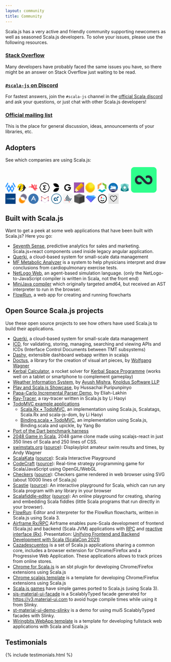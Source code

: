 ```yaml
---
layout: community
title: Community
---
```


Scala.js has a very active and friendly community supporting newcomers as well as seasoned Scala.js developers. To solve
your issues, please use the following resources.

### [Stack Overflow](http://stackoverflow.com/questions/tagged/scala.js)

Many developers have probably faced the same issues you have, so there might be an answer on Stack Overflow just
waiting to be read.

### [`#scala-js` on Discord](https://discord.com/invite/scala)

For fastest answers, join the `#scala-js` channel in the [official Scala discord](https://discord.com/invite/scala) and ask your questions,
or just chat with other Scala.js developers!

### [Official mailing list](https://groups.google.com/forum/?fromgroups#!forum/scala-js)

This is the place for general discussion, ideas, announcements of your libraries, etc.

## Adopters

See which companies are using Scala.js:

[![Wiringbits](../assets/img/adopters/wiringbits.png)](https://wiringbits.net)
[![Scalamandra](../assets/img/adopters/scalamandra.png)](https://scalamandra.com/)
[![Carrot](../assets/img/adopters/carrot.png)](https://getcarrot.io)
[![Ergo](../assets/img/adopters/ergo.png)](https://ergoplatform.org)
[![Evolution](../assets/img/adopters/evolution.png)](https://www.evolution.com)
[![Goodcover](../assets/img/adopters/goodcover.png)](https://www.goodcover.com)
[![Learnraga](../assets/img/adopters/learnraga.png)](https://learnraga.com)
[![Linguaforce](../assets/img/adopters/linguaforce.png)](https://www.linguaforce.com)
[![N-SIDE](../assets/img/adopters/n-side.png)](https://www.n-side.com)
[![Radiantfleet](../assets/img/adopters/radiantfleet.png)](https://www.radiantfleet.com)
[![Topos](../assets/img/adopters/topos.png)](https://topos.institute)
[![Priceloop](../assets/img/adopters/priceloop.svg)](https://priceloop.ai)
[![Tie Kinetix](../assets/img/adopters/tiekinetix.png)](https://tiekinetix.com)
[![Orbeon Forms](../assets/img/adopters/orbeon.png)](https://www.orbeon.com)
[![Alvin Alexander](../assets/img/adopters/alvinalexander.png)](https://alvinalexander.com/)
[![Mibex Software](../assets/img/adopters/mibexsoftware.png)](https://www.mibexsoftware.com/)
[![cloudfarms](../assets/img/adopters/cloudfarms.png)](https://en.cloudfarms.com/)
[![Atala PRISM](../assets/img/adopters/atalaprism.png)](https://atalaprism.io/)
[![Kidslog](../assets/img/adopters/kidslog.png)](https://kidslog.jp/)
[![Treasure Data](../assets/img/adopters/td.png)](https://www.treasuredata.com/)
[![Hivemind Technologies](../assets/img/adopters/hivemindtechnologies.png)](https://hivemindtechnologies.com)
[![HeartAI](../assets/img/adopters/heartai.png)](https://heartai.net)

## Built with Scala.js

Want to get a peek at some web applications that have been built with Scala.js?
Here you go:

- [Seventh Sense](https://7thsense.io), predictive analytics for sales and marketing. Scala.js+react components used inside legacy angular application.
- [Querki](https://www.querki.net/help/#Learning-Querki), a cloud-based system for small-scale data management
- [MF Metabolic Analyzer](https://www.metabolicanalyzer.com) is a system to help physicians interpret and draw conclusions from cardiopulmonary exercise tests.
- [NetLogo Web](http://netlogoweb.org/launch), an agent-based simulation language. (only the NetLogo-to-JavaScript compiler is
  written in Scala, not the front end)
- [MiniJava compiler](http://oxnrtr.de/mj) which originally targeted amd64, but received an AST interpreter to run in the browser.
- [FlowRun](https://flowrun.io/), a web app for creating and running flowcharts

## Open Source Scala.js projects

Use these open source projects to see how others have used Scala.js to build their applications.

- [Querki](https://github.com/jducoeur/Querki), a cloud-based system for small-scale data management
- [ICD](https://github.com/tmtsoftware/icd), for validating, storing, managing, searching and viewing APIs and ICDs (Interface Control Documents between TMT subsystems)
- [Dashy](https://github.com/oomagnitude/dashy), extensible dashboard webapp written in scalajs
- [Doctus](http://entelijan.net/art/doctus/), a library for the creation of visual art pieces, by
  [Wolfgang Wagner](http://entelijan.net/)
- [Kerbal Calculator](http://fommil.github.io/kerbal/), a rocket solver for [Kerbal Space Programme](https://kerbalspaceprogram.com/en/) (works well on a tablet or smartphone to complement gameplay)
- [Weather Information System](https://github.com/knoldus/ScalaJs_Weather_Report), by [Ayush Mishra](https://www.linkedin.com/pub/ayush-mishra/23/87b/a27), [Knoldus Software LLP](http://www.knoldus.com/home.knol)
- [Play and Scala.js Showcase](https://github.com/hussachai/play-scalajs-showcase), by Hussachai Puripunpinyo
- [Papa-Carlo Incremental Parser Demo](http://lakhin.com/projects/papa-carlo/demo/), by Eliah-Lakhin
- [Ray-Tracer](http://lihaoyi.github.io/workbench-example-app/raytracer.html), a ray-tracer written in Scala.js by Li Haoyi
- [TodoMVC example applications](http://todomvc.com/)
  - [Scala.Rx • TodoMVC](http://lihaoyi.github.io/workbench-example-app/todo.html), an implementation using Scala.js, Scalatags, Scala.Rx and scala-js-dom, by Li Haoyi
  - [Binding.scala • TodoMVC](http://todomvc.com/examples/binding-scala/), an implementation using Scala.js, Binding.scala and upickle, by Yang Bo
- [Port of the Dart benchmark harness](https://github.com/sjrd/scalajs-benchmarks)
- [2048 Game in Scala](https://github.com/fijolekProjects/scalajs-react-2048), 2048 game clone made using scalajs-react in just 350 lines of Scala and 250 lines of CSS.
- [swimstats.org](http://www.swimstats.org/) ([source](https://github.com/andywag/swim_web)): Display/plot amateur swim results and times, by Andy Wagner
- [ScalaKata](http://scalakata.com) ([source](https://github.com/MasseGuillaume/ScalaKata2)): Scala Interactive Playground
- [CodeCraft](http://www.codecraftgame.org/) ([source](https://github.com/cswinter/CodeCraftGame)): Real-time strategy programming game for Scala/JavaScript using OpenGL/WebGL
- [Checkers](http://kschuetz.github.io/checkers/) ([source](https://github.com/kschuetz/checkers)): Checkers game rendered in web browser using SVG (about 10000 lines of Scala.js)
- [Scastie](https://scastie.scala-lang.org) ([source](https://github.com/scalacenter/scastie)): An interactive playground for Scala, which can run any Scala program with any library in your browser
- [Scalafiddle-editor](https://scalafiddle.io) ([source](https://github.com/scalafiddle/scalafiddle-editor)): An online playground for creating, sharing and embedding Scala fiddles (little Scala programs that run directly in your browser).
- [FlowRun](https://github.com/sacode387/FlowRun): Editor and interpreter for the FlowRun flowcharts, written in Scala.js using Scala 3.
- [Airframe Rx/RPC](https://wvlet.org/airframe/) Airframe enables pure-Scala development of frontend (Scala.js) and backend (Scala JVM) applications with [RPC](https://wvlet.org/airframe/docs/airframe-rpc) and [reactive interface (Rx)](https://wvlet.org/airframe/docs/airframe-rx). Presentation: [Unifying Frontend and Backend Development with Scala (ScalaCon 2021)](https://speakerdeck.com/xerial/unifying-frontend-and-backend-development-with-scala-scala-con-2021)
- [Cazadescuentos](https://github.com/wiringbits/cazadescuentos) is a set of Scala.js applications sharing a common core, includes a browser extension for Chrome/Firefox and a Progressive Web Application. These applications allows to track prices from online stores.
- [Chrome for Scala.js](https://github.com/AlexITC/scala-js-chrome) is an sbt plugin for developing Chrome/Firefox extensions using Scala.js
- [Chrome scalajs template](https://github.com/AlexITC/chrome-scalajs-template/) is a template for developing Chrome/Firefox extensions using Scala.js
- [Scala.js games](https://github.com/wiringbits/scala-js-games) have simple games ported to Scala.js (using Scala 3).
- [sjs-material-ui-facade](https://github.com/wiringbits/sjs-material-ui-facade) is a ScalablyTyped facade generated for https://v3.material-ui.com to avoid huge compile times while using it from Slinky.
- [st-material-ui-demo-slinky](https://github.com/wiringbits/st-material-ui-demo-slinky) is a demo for using mui5 ScalablyTyped facades with Slinky.
- [Wiringbits WebApp template](https://github.com/wiringbits/scala-webapp-template/) is a template for developing fullstack web applications with Scala and Scala.js


## Testimonials

{% include testimonials.html %}
